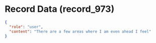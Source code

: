 # Record Data (record_973)

```json
{
  "role": "user",
  "content": "There are a few areas where I am even ahead I feel"
}
```
